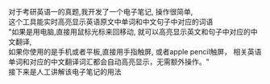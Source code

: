 对于考研英语一的真题,我开发了一个电子笔记,
操作很简单,<br>
这个工具能实时高亮显示英语原文中单词和中文句子中对应的词语<br>
"如果是用电脑,直接用鼠标光标来回移动,
就可以高亮显示英文和句子中对应的中文翻译,<br>
如果你使用的是手机或者平板,直接用手指触屏,
或者apple pencil触屏，
相关英语单词和对应的中文翻译词汇都会自动高亮显示，无需额外操作。"<br>
接下来是人工讲解该电子笔记的用法
